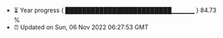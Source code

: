 - ⏳ Year progress { █████████████████████████▁▁▁▁▁ } 84.73 %
- ⏰ Updated on Sun, 06 Nov 2022 06:27:53 GMT

